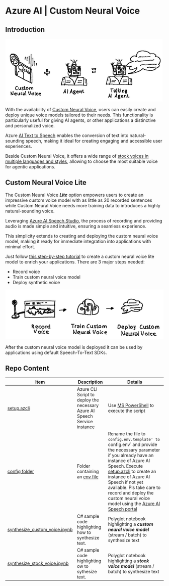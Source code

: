 # Azure AI | Custom Neural Voice

## Introduction

![CNV](media/img/CNV.png)

With the availability of [Custom Neural Voice](https://learn.microsoft.com/en-us/azure/ai-services/speech-service/custom-neural-voice),  users can easily create and deploy unique voice models tailored to their needs. This functionality is particularly useful for giving AI agents, or other applications a distinctive and personalized voice.

Azure [AI Text to Speech](https://learn.microsoft.com/en-us/azure/ai-services/speech-service/index-text-to-speech) enables the conversion of text into natural-sounding speech, making it ideal for creating engaging and accessible user experiences.

Beside Custom Neural Voice, it offers a wide range of [stock voices in multiple languages and styles](https://techcommunity.microsoft.com/blog/azure-ai-services-blog/azure-ai-speech-text-to-speech-feb-2025-updates-new-hd-voices-and-more/4387263), allowing to choose the most suitable voice for agentic applications.

## Custom Neural Voice Lite

The Custom Neural Voice ***Lite*** option empowers users to create an impressive custom voice model with as little as 20 recorded sentences while Custom Neural Voice needs more training data to introduces a highly natural-sounding voice.

Leveraging [Azure AI Speech Studio](https://speech.microsoft.com/), the process of recording and providing audio is made simple and intuitive, ensuring a seamless experience.

This simplicity extends to creating and deploying the custom neural voice model, making it ready for immediate integration into applications with minimal effort.

Just follow [this step-by-step tutorial](https://learn.microsoft.com/en-us/azure/ai-services/speech-service/custom-neural-voice-lite) to create a custom neural voice lite model to enrich your applications. There are 3 major steps needed:

- Record voice
- Train custom neural voice model
- Deploy synthetic voice

![](media/img/process.png)

After the custom neural voice model is deployed it can be used by applications using default Speech-To-Text SDKs.

## Repo Content

| Item | Description | Details |
|------| ----------- | ------- |
| [setup.azcli](./setup/setup.azcli) | Azure CLI Script to deploy the necessary Azure AI Speech Service instance | Use [MS PowerShell](https://learn.microsoft.com/de-de/powershell/scripting/install/installing-powershell) to execute the script |
| [config folder](./config/) | Folder containing an [env file](./config/config.env.template) | Rename the file to `config.env.template' to `config.env` and provide the necessary parameter if you already have an instance of Azure AI Speech. Execute [setup.azcli](./setup/setup.azcli) to create an instance of Azure AI Speech if not yet available. Pls take care to record and deploy the custom neural voice model using the [Azure AI Speech portal](https://speech.microsoft.com/portal/) |
| [synthesize_custom_voice.ipynb](./src/synthesize_custom_voice.ipynb) | C# sample code highlighting how to synthesize text.  | Polyglot notebook highlighting a ***custom neural voice model*** (stream / batch) to synthesize text |
| [synthesize_stock_voice.ipynb](./src/synthesize_custom_voice.ipynb) | C# sample code highlighting ow to sythesize text. | Polyglot notebook highlighting a ***stock voice model*** (stream / batch) to synthesize text |

